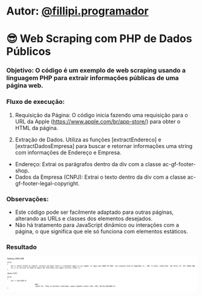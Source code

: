 # Autor: [@fillipi.programador](https://www.instagram.com/fillipi.programador/)

# :sunglasses: Web Scraping com PHP de Dados Públicos

### Objetivo: O código é um exemplo de web scraping usando a linguagem PHP para extrair informações públicas de uma página web.

### Fluxo de execução:

1. Requisição da Página: O código inicia fazendo uma requisição para o URL da Apple (https://www.apple.com/br/app-store/) para obter o HTML da página.

2. Extração de Dados. Utiliza as funções [extractEndereco] e [extractDadosEmpresa] para buscar e retornar informações uma string com informações de Endereço e Empresa.

- Endereço: Extrai os parágrafos dentro da div com a classe ac-gf-footer-shop.
- Dados da Empresa (CNPJ): Extrai o texto dentro da div com a classe ac-gf-footer-legal-copyright.

### Observações:

- Este código pode ser facilmente adaptado para outras páginas, alterando as URLs e classes dos elementos desejados.
- Não há tratamento para JavaScript dinâmico ou interações com a página, o que significa que ele só funciona com elementos estáticos.

### Resultado

![Resultado do Site](https://github.com/Fillipis/web-scraping-com-php/blob/master/img-result.png)